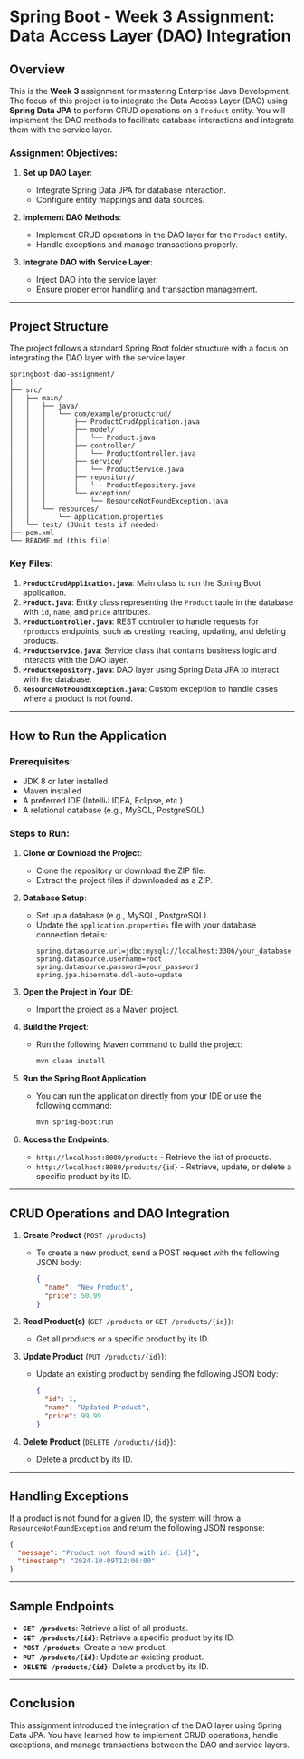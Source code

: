 
# Spring Boot - Week 3 Assignment: Data Access Layer (DAO) Integration

## Overview

This is the **Week 3** assignment for mastering Enterprise Java Development. The focus of this project is to integrate the Data Access Layer (DAO) using **Spring Data JPA** to perform CRUD operations on a `Product` entity. You will implement the DAO methods to facilitate database interactions and integrate them with the service layer.

### Assignment Objectives:

1. **Set up DAO Layer**:
   - Integrate Spring Data JPA for database interaction.
   - Configure entity mappings and data sources.
   
2. **Implement DAO Methods**:
   - Implement CRUD operations in the DAO layer for the `Product` entity.
   - Handle exceptions and manage transactions properly.
   
3. **Integrate DAO with Service Layer**:
   - Inject DAO into the service layer.
   - Ensure proper error handling and transaction management.

---

## Project Structure

The project follows a standard Spring Boot folder structure with a focus on integrating the DAO layer with the service layer.

```
springboot-dao-assignment/
│
├── src/
│   ├── main/
│   │   ├── java/
│   │   │   └── com/example/productcrud/
│   │   │       ├── ProductCrudApplication.java
│   │   │       ├── model/
│   │   │       │   └── Product.java
│   │   │       ├── controller/
│   │   │       │   └── ProductController.java
│   │   │       ├── service/
│   │   │       │   └── ProductService.java
│   │   │       ├── repository/
│   │   │       │   └── ProductRepository.java
│   │   │       └── exception/
│   │   │           └── ResourceNotFoundException.java
│   │   └── resources/
│   │       └── application.properties
│   └── test/ (JUnit tests if needed)
├── pom.xml
└── README.md (this file)
```

### Key Files:

1. **`ProductCrudApplication.java`**: Main class to run the Spring Boot application.
2. **`Product.java`**: Entity class representing the `Product` table in the database with `id`, `name`, and `price` attributes.
3. **`ProductController.java`**: REST controller to handle requests for `/products` endpoints, such as creating, reading, updating, and deleting products.
4. **`ProductService.java`**: Service class that contains business logic and interacts with the DAO layer.
5. **`ProductRepository.java`**: DAO layer using Spring Data JPA to interact with the database.
6. **`ResourceNotFoundException.java`**: Custom exception to handle cases where a product is not found.

---

## How to Run the Application

### Prerequisites:
- JDK 8 or later installed
- Maven installed
- A preferred IDE (IntelliJ IDEA, Eclipse, etc.)
- A relational database (e.g., MySQL, PostgreSQL)

### Steps to Run:

1. **Clone or Download the Project**:
   - Clone the repository or download the ZIP file.
   - Extract the project files if downloaded as a ZIP.

2. **Database Setup**:
   - Set up a database (e.g., MySQL, PostgreSQL).
   - Update the `application.properties` file with your database connection details:
     ```properties
     spring.datasource.url=jdbc:mysql://localhost:3306/your_database
     spring.datasource.username=root
     spring.datasource.password=your_password
     spring.jpa.hibernate.ddl-auto=update
     ```

3. **Open the Project in Your IDE**:
   - Import the project as a Maven project.

4. **Build the Project**:
   - Run the following Maven command to build the project:
     ```bash
     mvn clean install
     ```

5. **Run the Spring Boot Application**:
   - You can run the application directly from your IDE or use the following command:
     ```bash
     mvn spring-boot:run
     ```

6. **Access the Endpoints**:
   - `http://localhost:8080/products` - Retrieve the list of products.
   - `http://localhost:8080/products/{id}` - Retrieve, update, or delete a specific product by its ID.

---

## CRUD Operations and DAO Integration

1. **Create Product** (`POST /products`):
   - To create a new product, send a POST request with the following JSON body:
     ```json
     {
       "name": "New Product",
       "price": 50.99
     }
     ```

2. **Read Product(s)** (`GET /products` or `GET /products/{id}`):
   - Get all products or a specific product by its ID.

3. **Update Product** (`PUT /products/{id}`):
   - Update an existing product by sending the following JSON body:
     ```json
     {
       "id": 1,
       "name": "Updated Product",
       "price": 99.99
     }
     ```

4. **Delete Product** (`DELETE /products/{id}`):
   - Delete a product by its ID.

---

## Handling Exceptions

If a product is not found for a given ID, the system will throw a `ResourceNotFoundException` and return the following JSON response:

```json
{
  "message": "Product not found with id: {id}",
  "timestamp": "2024-10-09T12:00:00"
}
```

---

## Sample Endpoints

- **`GET /products`**: Retrieve a list of all products.
- **`GET /products/{id}`**: Retrieve a specific product by its ID.
- **`POST /products`**: Create a new product.
- **`PUT /products/{id}`**: Update an existing product.
- **`DELETE /products/{id}`**: Delete a product by its ID.

---

## Conclusion

This assignment introduced the integration of the DAO layer using Spring Data JPA. You have learned how to implement CRUD operations, handle exceptions, and manage transactions between the DAO and service layers.
